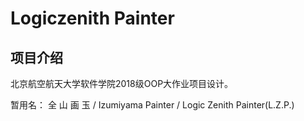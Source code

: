 # Logiczenith Painter
## 项目介绍
北京航空航天大学软件学院2018级OOP大作业项目设计。

暂用名： 全 山 画 玉 / Izumiyama Painter / Logic Zenith Painter(L.Z.P.)
